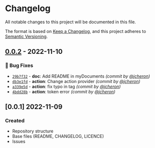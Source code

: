 # Changelog
All notable changes to this project will be documented in this file.

The format is based on [Keep a Changelog](https://keepachangelog.com/en/1.0.0/),
and this project adheres to [Semantic Versioning](https://semver.org/spec/v2.0.0.html).

## [0.0.2] - 2022-11-10
### :bug: Bug Fixes
- [`29b7f32`](https://github.com/jcheron/sio-skills/commit/29b7f32da10701297bf1fe6d2bf7ce8f6213eb34) - **doc**: Add README in myDocuments *(commit by [@jcheron](https://github.com/jcheron))*
- [`db3e1fd`](https://github.com/jcheron/sio-skills/commit/db3e1fd5a79faa185920577b9c3b7d5bd9a7e42d) - **action**: Change action provider *(commit by [@jcheron](https://github.com/jcheron))*
- [`a339e5d`](https://github.com/jcheron/sio-skills/commit/a339e5df7cc7ba90ab095f92de69def3884b78b3) - **action**: fix typo in tag *(commit by [@jcheron](https://github.com/jcheron))*
- [`4bdd28b`](https://github.com/jcheron/sio-skills/commit/4bdd28be73d6f1c2f04fc141521a7de0c09243eb) - **action**: token error *(commit by [@jcheron](https://github.com/jcheron))*


## [0.0.1] 2022-11-09
### Created
- Repository structure
- Base files (README, CHANGELOG, LICENCE)
- Issues

[v0.0.2]: https://github.com/jcheron/sio-skills/compare/0.0.1...v0.0.2

[0.0.2]: https://github.com/jcheron/sio-skills/compare/0.0.1...0.0.2